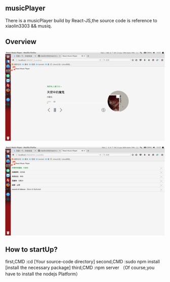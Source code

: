 ## musicPlayer
There is a musicPlayer build by React-JS,the source code is reference to xiaolin3303 && musiq.

## Overview
![播放页](https://github.com/Joker1995/musicPlayer/blob/master/overview/MusicPlayer.png)

![播放页](https://github.com/Joker1995/musicPlayer/blob/master/overview/MusicPlayerList.png)

## How to startUp?
first,CMD :cd [Your source-code directory]
second,CMD :sudo npm install [install the necessary package]
third,CMD :npm server
（Of course,you have to install the nodejs Platform）
